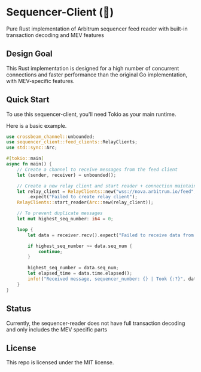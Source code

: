 # Sequencer-Client  (🚧)
Pure Rust implementation of Arbitrum sequencer feed reader with built-in transaction decoding and MEV features

## Design Goal
This Rust implementation is designed for a high number of concurrent connections and faster performance than the original Go implementation, with MEV-specific features.

## Quick Start
To use this sequencer-client, you'll need Tokio as your main runtime.

Here is a basic example.
```Rust
use crossbeam_channel::unbounded;
use sequencer_client::feed_clients::RelayClients;
use std::sync::Arc;

#[tokio::main]
async fn main() {
    // Create a channel to receive messages from the feed client
    let (sender, receiver) = unbounded();

    // Create a new relay client and start reader + connection maintainer
    let relay_client = RelayClients::new("wss://nova.arbitrum.io/feed", 42170, 2, 1, sender)
        .expect("Failed to create relay client");
    RelayClients::start_reader(Arc::new(relay_client));

    // To prevent duplicate messages
    let mut highest_seq_number: i64 = 0;

    loop {
        let data = receiver.recv().expect("Failed to receive data from feed client");

        if highest_seq_number >= data.seq_num {
            continue;
        }

        highest_seq_number = data.seq_num;
        let elapsed_time = data.time.elapsed();
        info!("Received message, sequencer_number: {} | Took {:?}", data.seq_num, elapsed_time);
    }
}

```

## Status
Currently, the sequencer-reader does not have full transaction decoding and only includes the MEV specific parts

## License
This repo is licensed under the MIT license.
